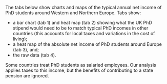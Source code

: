 The tabs below show charts and maps of the typical annual net income of PhD students around Western and Northern Europe. Tabs show:

- a bar chart (tab 1) and heat map (tab 2) showing what the UK PhD stipend would need to be to match typical PhD incomes in other countries (this accounts for local taxes and variations in the cost of living);
- a heat map of the absolute net income of PhD students around Europe (tab 3), and;
- the raw data (tab 4).

Some countries treat PhD students as salaried employees. Our analysis applies taxes to this income, but the benefits of contributing to a state pension are ignored.